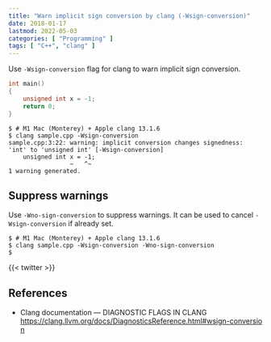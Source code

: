 ```yaml
---
title: "Warn implicit sign conversion by clang (-Wsign-conversion)"
date: 2018-01-17
lastmod: 2022-05-03
categories: [ "Programming" ]
tags: [ "C++", "clang" ]
---
```


Use `-Wsign-conversion` flag for clang to warn implicit sign conversion.

```cpp
int main()
{
    unsigned int x = -1;
    return 0;
}
```

```console
$ # M1 Mac (Monterey) + Apple clang 13.1.6
$ clang sample.cpp -Wsign-conversion
sample.cpp:3:22: warning: implicit conversion changes signedness: 'int' to 'unsigned int' [-Wsign-conversion]
    unsigned int x = -1;
                 ~   ^~
1 warning generated.
```

## Suppress warnings

Use `-Wno-sign-conversion` to suppress warnings.
It can be used to cancel `-Wsign-conversion` if already set.

```console
$ # M1 Mac (Monterey) + Apple clang 13.1.6
$ clang sample.cpp -Wsign-conversion -Wno-sign-conversion
$
```

{{< twitter >}}

## References

- Clang documentation &mdash; DIAGNOSTIC FLAGS IN CLANG<br />
  <span style="word-break: break-all;">
  https://clang.llvm.org/docs/DiagnosticsReference.html#wsign-conversion
  </span>

